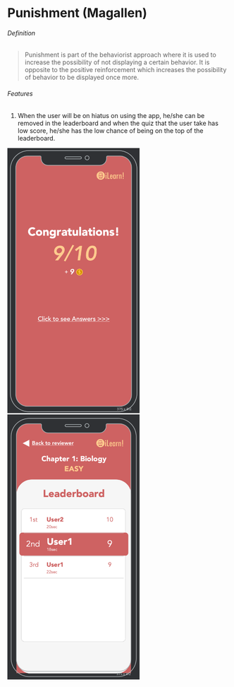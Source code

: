 # Punishment (Magallen)


###### Definition
> Punishment is part of the behaviorist approach where it is used to increase the
possibility of not displaying a certain behavior. It is opposite to the positive
reinforcement which increases the possibility of behavior to be displayed once more.

###### Features
1. When the user will be on hiatus on using the app, he/she can be removed in the
leaderboard and when the quiz that the user take has low score, he/she has the low
chance of being on the top of the leaderboard.

<img src="../Images/score.png" width="300" height="600"/>
<img src="../Images/leaderboard.png" width="300" height="600"/>
